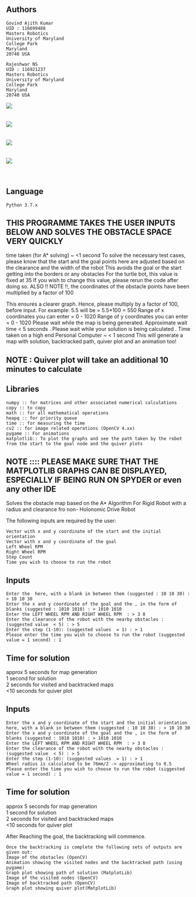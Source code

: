 
Authors
--

	Govind Ajith Kumar
	UID : 116699488
	Masters Robotics 
	University of Maryland
	College Park
	Maryland
	20740 USA

	Rajeshwar NS
	UID : 116921237
	Masters Robotics
	University of Maryland
	College Park
	Maryland
	20740 USA	
![](Images/Obstacle_Space.jpg)<br/>
<br/>
<br/>
![](Images/Backtracked_nodes.jpg)<br/>
<br/>
<br/>
![](Images/Visited_nodes.jpg)<br/>
<br/>
<br/>
![](Images/Quiver_Map.png)<br/>
<br/>
<br/>

Language
--
	Python 3.7.x

THIS PROGRAMME TAKES THE USER INPUTS BELOW AND SOLVES THE OBSTACLE SPACE VERY QUICKLY
--

time taken (for A* solving) ~ <1 second
To solve the necessary test cases, please know that the start and the goal points here are adjusted based on the clearance and the width of the robot
This avoids the goal or the start getting into the borders or any obstacles
For the turtle bot, this value is fixed at 35
If you wish to change this value, please rerun the code after doing so.
ALSO !! NOTE !!, the coordinates of the obstacle points have been multiplied by a factor of 100

This ensures a clearer graph. Hence, please multiply by a factor of 100, before input. For example: 5.5 will be = 5.5*100 = 550
Range of x coordinates you can enter  =  0 - 1020
Range of y coordinates you can enter  =  0 - 1020
Please wait while the map is being generated. Approximate wait time < 5 seconds . 
Please wait while your solution is being calculated . 
Time taken on a high end Personal Computer ~ < 1 second
This will generate a map with solution, backtracked path, quiver plot and an animation too! 
## NOTE : Quiver plot will take an additional 10 minutes to calculate 
Libraries
--

	numpy :: for matrices and other associated numerical calculations
	copy :: to copy
	math :: for all mathematical operations
	heapq :: for priority queue
	time :: for measuring the time
	cv2 :: for image related operations (OpenCV 4.xx)
	pygame :: For animations
	matplotlib:: To plot the graphs and see the path taken by the robot from the start to the goal node and the quiver plots
## NOTE :::: PLEASE MAKE SURE THAT THE MATPLOTLIB GRAPHS CAN BE DISPLAYED, ESPECIALLY IF BEING RUN ON SPYDER or even any other IDE

Solves the obstacle map based on the A* Algorithm For Rigid Robot with a radius and clearance fro non- Holonomic Drive Robot

The following inputs are required by the user:

	Vector with x and y coordinate of the start and the initial orientation
	Vector with x and y coordinate of the goal
	Left Wheel RPM
	Right Wheel RPM
	Step Count
	Time you wish to choose to run the robot

Inputs
--

	Enter the  here, with a blank in between them (suggested : 10 10 30) : > 10 10 30
	Enter the x and y coordinate of the goal and the , in the form of blanks (suggested : 1010 1010) : > 1010 1010
	Enter the LEFT WHEEL RPM AND RIGHT WHEEL RPM  : > 3 8
	Enter the clearance of the robot with the nearby obstacles : (suggested value  < 5) : > 5
	Enter the step (1-10): (suggested values  = 1) : > 1
	Please enter the time you wish to choose to run the robot (suggested value = 1 second) : 1

Time for solution
--

approx 5 seconds for map generation<br/>
1 second for solution<br/>
2 seconds for visited and backtracked maps<br/>
<10 seconds for quiver plot<br/>

Inputs
--
	Enter the x and y coordinate of the start and the initial orientation here, with a blank in between them (suggested : 10 10 30) : > 10 10 30
	Enter the x and y coordinate of the goal and the , in the form of blanks (suggested : 1010 1010) : > 1010 1010
	Enter the LEFT WHEEL RPM AND RIGHT WHEEL RPM  : > 3 8
	Enter the clearance of the robot with the nearby obstacles : (suggested value  < 5) : > 5
	Enter the step (1-10): (suggested values  = 1) : > 1
	Wheel radius is calculated to be 76mm/2 -> approximating to 0.5
	Please enter the time you wish to choose to run the robot (siggested value = 1 second) : 1


Time for solution
--

approx 5 seconds for map generation<br/>
1 second for solution<br/>
2 seconds for visited and backtracked maps<br/>
<10 seconds for quiver plot<br/>

After Reaching the goal, the backtracking will commence.

	Once the backtracking is complete the following sets of outputs are given out:
	Image of the obstacles (OpenCV)
	Animation showing the visited nodes and the backtracked path (using pygame)
	Graph plot showing path of solution (MatplotLib)
	Image of the visited nodes (OpenCV)
	Image of backtracked path (OpenCV)
	Graph plot showing quiver plot(MatplotLib)


